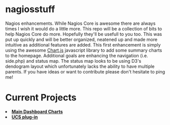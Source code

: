 # nagiosstuff
Nagios enhancements.  While Nagios Core is awesome there are always times I wish it would do a little more.  This repo will be a collection of bits to help Nagios Core do more.  Hopefully they'll be usefull to you too.  This was put up quickly and will be better organized, neatened up and made more intuitive as additional features are added.  This first enhancement is simply using the awesome <a href="http://www.chartjs.org">Chart.js</a> javascript library to add some summary charts to the homepage.  Additional goals are enhancing the navigation (i.e. side.php) and status map.  The status map looks to be using D3's dendogram layout which unfortunately lacks the ability to have multiple parents.  If you have ideas or want to contribute please don't hesitate to ping me!

# Current Projects
<li><a href="https://github.com/thinkitdata/nagiosstuff/tree/master/maindashboard"><b>Main Dashboard Charts</b></a>
<li><a href="https://github.com/thinkitdata/nagiosstuff/tree/master/UCS-plugin"><b>UCS plug-in</b></a>
